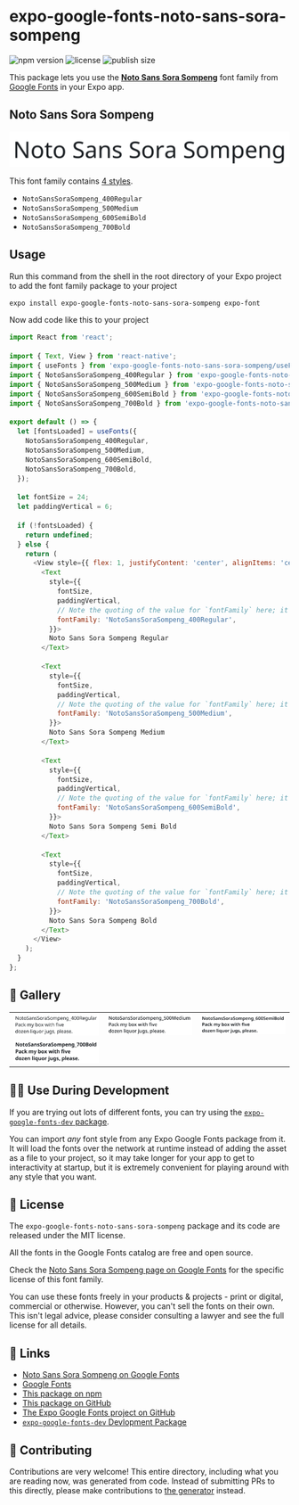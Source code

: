 # expo-google-fonts-noto-sans-sora-sompeng

![npm version](https://flat.badgen.net/npm/v/expo-google-fonts-noto-sans-sora-sompeng)
![license](https://flat.badgen.net/github/license/expo/google-fonts)
![publish size](https://flat.badgen.net/packagephobia/install/expo-google-fonts-noto-sans-sora-sompeng)

This package lets you use the [**Noto Sans Sora Sompeng**](https://fonts.google.com/specimen/Noto+Sans+Sora+Sompeng) font family from [Google Fonts](https://fonts.google.com/) in your Expo app.

## Noto Sans Sora Sompeng

![Noto Sans Sora Sompeng](./font-family.png)

This font family contains [4 styles](#-gallery).

- `NotoSansSoraSompeng_400Regular`
- `NotoSansSoraSompeng_500Medium`
- `NotoSansSoraSompeng_600SemiBold`
- `NotoSansSoraSompeng_700Bold`

## Usage

Run this command from the shell in the root directory of your Expo project to add the font family package to your project
```sh
expo install expo-google-fonts-noto-sans-sora-sompeng expo-font
```

Now add code like this to your project
```js
import React from 'react';

import { Text, View } from 'react-native';
import { useFonts } from 'expo-google-fonts-noto-sans-sora-sompeng/useFonts';
import { NotoSansSoraSompeng_400Regular } from 'expo-google-fonts-noto-sans-sora-sompeng/400Regular';
import { NotoSansSoraSompeng_500Medium } from 'expo-google-fonts-noto-sans-sora-sompeng/500Medium';
import { NotoSansSoraSompeng_600SemiBold } from 'expo-google-fonts-noto-sans-sora-sompeng/600SemiBold';
import { NotoSansSoraSompeng_700Bold } from 'expo-google-fonts-noto-sans-sora-sompeng/700Bold';

export default () => {
  let [fontsLoaded] = useFonts({
    NotoSansSoraSompeng_400Regular,
    NotoSansSoraSompeng_500Medium,
    NotoSansSoraSompeng_600SemiBold,
    NotoSansSoraSompeng_700Bold,
  });

  let fontSize = 24;
  let paddingVertical = 6;

  if (!fontsLoaded) {
    return undefined;
  } else {
    return (
      <View style={{ flex: 1, justifyContent: 'center', alignItems: 'center' }}>
        <Text
          style={{
            fontSize,
            paddingVertical,
            // Note the quoting of the value for `fontFamily` here; it expects a string!
            fontFamily: 'NotoSansSoraSompeng_400Regular',
          }}>
          Noto Sans Sora Sompeng Regular
        </Text>

        <Text
          style={{
            fontSize,
            paddingVertical,
            // Note the quoting of the value for `fontFamily` here; it expects a string!
            fontFamily: 'NotoSansSoraSompeng_500Medium',
          }}>
          Noto Sans Sora Sompeng Medium
        </Text>

        <Text
          style={{
            fontSize,
            paddingVertical,
            // Note the quoting of the value for `fontFamily` here; it expects a string!
            fontFamily: 'NotoSansSoraSompeng_600SemiBold',
          }}>
          Noto Sans Sora Sompeng Semi Bold
        </Text>

        <Text
          style={{
            fontSize,
            paddingVertical,
            // Note the quoting of the value for `fontFamily` here; it expects a string!
            fontFamily: 'NotoSansSoraSompeng_700Bold',
          }}>
          Noto Sans Sora Sompeng Bold
        </Text>
      </View>
    );
  }
};

```

## 🔡 Gallery


||||
|-|-|-|
|![NotoSansSoraSompeng_400Regular](.//400Regular/NotoSansSoraSompeng_400Regular.ttf.png)|![NotoSansSoraSompeng_500Medium](.//500Medium/NotoSansSoraSompeng_500Medium.ttf.png)|![NotoSansSoraSompeng_600SemiBold](.//600SemiBold/NotoSansSoraSompeng_600SemiBold.ttf.png)||
|![NotoSansSoraSompeng_700Bold](.//700Bold/NotoSansSoraSompeng_700Bold.ttf.png)||||


## 👩‍💻 Use During Development

If you are trying out lots of different fonts, you can try using the [`expo-google-fonts-dev` package](https://github.com/freeboub/google-fonts/tree/master/font-packages/dev#readme).

You can import *any* font style from any Expo Google Fonts package from it. It will load the fonts
over the network at runtime instead of adding the asset as a file to your project, so it may take longer
for your app to get to interactivity at startup, but it is extremely convenient
for playing around with any style that you want.

## 📖 License

The `expo-google-fonts-noto-sans-sora-sompeng` package and its code are released under the MIT license.

All the fonts in the Google Fonts catalog are free and open source.

Check the [Noto Sans Sora Sompeng page on Google Fonts](https://fonts.google.com/specimen/Noto+Sans+Sora+Sompeng) for the specific license of this font family.

You can use these fonts freely in your products & projects - print or digital, commercial or otherwise. However, you can't sell the fonts on their own. This isn't legal advice, please consider consulting a lawyer and see the full license for all details.

## 🔗 Links

- [Noto Sans Sora Sompeng on Google Fonts](https://fonts.google.com/specimen/Noto+Sans+Sora+Sompeng)
- [Google Fonts](https://fonts.google.com/)
- [This package on npm](https://www.npmjs.com/package/expo-google-fonts-noto-sans-sora-sompeng)
- [This package on GitHub](https://github.com/freeboub/google-fonts/tree/master/font-packages/noto-sans-sora-sompeng)
- [The Expo Google Fonts project on GitHub](https://github.com/freeboub/google-fonts)
- [`expo-google-fonts-dev` Devlopment Package](https://github.com/freeboub/google-fonts/tree/master/font-packages/dev)

## 🤝 Contributing

Contributions are very welcome! This entire directory, including what you are reading now, was generated from code. Instead of submitting PRs to this directly, please make contributions to [the generator](https://github.com/freeboub/google-fonts/tree/master/packages/generator) instead.
